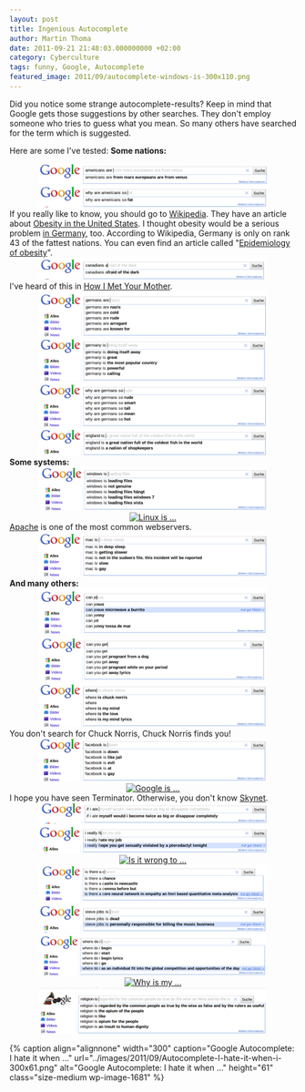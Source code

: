 ```yaml
---
layout: post
title: Ingenious Autocomplete
author: Martin Thoma
date: 2011-09-21 21:48:03.000000000 +02:00
category: Cyberculture
tags: funny, Google, Autocomplete
featured_image: 2011/09/autocomplete-windows-is-300x110.png
---
```

Did you notice some strange autocomplete-results? Keep in mind that Google gets those suggestions by other searches. They don't employ someone who tries to guess what you mean. So many others have searched for the term which is suggested.

Here are some I've tested:
<strong>Some nations:</strong>
<div class="separator" style="clear: both; text-align: center;"><a style="margin-left: 1em; margin-right: 1em;" href="../images/2011/09/autocomplete-americans-are-big.png"><img class="alignnone" style="border-style: initial; border-color: initial; border-width: 0px;" title="Autocomplete" src="../images/2011/09/autocomplete-americans-are.png" alt="Americans are ..." width="400" height="36" border="0" /></a></div>
<div class="separator" style="clear: both; text-align: center;"><a style="margin-left: 1em; margin-right: 1em;" href="../images/2011/09/autocomplete-why-are-americans-so-big.png"><img style="border-style: initial; border-color: initial; border-width: 0px;" title="Why are Americans so ..." src="../images/2011/09/autocomplete-why-are-americans-so.png" alt="Why are Americans so ..." width="400" height="38" border="0" /></a></div>
If you really like to know, you should go to <a href="http://en.wikipedia.org/wiki/Obesity#Causes">Wikipedia</a>. They have an article about <a href="http://en.wikipedia.org/wiki/Obesity_in_the_United_States">Obesity in the United States</a>. I thought obesity would be a serious problem <a href="http://en.wikipedia.org/wiki/Obesity_in_Germany">in Germany</a>, too. According to Wikipedia, Germany is only on rank 43 of the fattest nations.
You can even find an article called "<a href="http://en.wikipedia.org/wiki/Epidemiology_of_obesity">Epidemiology of obesity</a>".
<div class="separator" style="clear: both; text-align: center;"><a style="margin-left: 1em; margin-right: 1em;" href="../images/2011/09/autocomplete-canadians-a-big.png"><img style="border-style: initial; border-color: initial; border-width: 0px;" title="Canadians a..." src="../images/2011/09/autocomplete-canadians-a.png" alt="Canadians a..." width="400" height="39" border="0" /></a></div>
I've heard of this in <a href="http://en.wikipedia.org/wiki/How_i_met_your_mother">How I Met Your Mother</a>.
<div class="separator" style="clear: both; text-align: center;"><a style="margin-left: 1em; margin-right: 1em;" href="../images/2011/09/autocomplete-germans-are-big.png"><img style="border-style: initial; border-color: initial; border-width: 0px;" title="Germans are ..." src="../images/2011/09/autocomplete-germans-are.png" alt="Germans are ..." width="400" height="81" border="0" /></a></div>
<div class="separator" style="clear: both; text-align: center;"><a style="margin-left: 1em; margin-right: 1em;" href="../images/2011/09/autocomplete-germany-is-big.png"><img style="border-style: initial; border-color: initial; border-width: 0px;" title="Germany is ..." src="../images/2011/09/autocomplete-germany-is.png" alt="Germany is ..." width="400" height="74" border="0" /></a></div>
<div class="separator" style="clear: both; text-align: center;"><a style="margin-left: 1em; margin-right: 1em;" href="../images/2011/09/autocomplete-why-are-germans-so-big.png"><img class="alignnone" style="border-style: initial; border-color: initial; border-width: 0px;" title="Why are Germans so ..." src="../images/2011/09/autocomplete-why-are-germans-so.png" alt="Why are Germans so ..." width="400" height="78" border="0" /></a></div>
<div class="separator" style="clear: both; text-align: center;"><a style="margin-left: 1em; margin-right: 1em;" href="../images/2011/09/autocomplete-england-is-big.png"><img class="alignnone" style="border-style: initial; border-color: initial; border-width: 0px;" title="England is ..." src="../images/2011/09/autocomplete-england-is.png" alt="England is ..." width="400" height="47" border="0" /></a></div>
<strong>Some systems:</strong>
<div class="separator" style="clear: both; text-align: center;"><a style="margin-left: 1em; margin-right: 1em;" href="../images/2011/09/autocomplete-windows-is-big.png"><img style="border-style: initial; border-color: initial; border-width: 0px;" title="Windows is ..." src="../images/2011/09/autocomplete-windows-is.png" alt="Windows is ..." width="400" height="77" border="0" /></a></div>
<div class="separator" style="clear: both; text-align: center;"><a style="margin-left: 1em; margin-right: 1em;" href="../images/2011/09/autocomplete-linux-is-big.png"><img class="alignnone" style="border-style: initial; border-color: initial; border-width: 0px;" title="Linux is ..." src="../images/2011/09/autocomplete-linux-is.png" alt="Linux is ..." width="400" height="77" border="0" /></a></div>
<a href="http://en.wikipedia.org/wiki/Apache_HTTP_Server">Apache</a> is one of the most common webservers.
<div class="separator" style="clear: both; text-align: center;"><a style="margin-left: 1em; margin-right: 1em;" href="../images/2011/09/autocomplete-mac-is-big.png"><img style="border-style: initial; border-color: initial; border-width: 0px;" title="Mac is ..." src="../images/2011/09/autocomplete-mac-is.png" alt="Mac is ..." width="400" height="79" border="0" /></a></div>
<strong>And many others:</strong>
<div class="separator" style="clear: both; text-align: center;"><a style="margin-left: 1em; margin-right: 1em;" href="../images/2011/09/autocomplete-can-je-big.png"><img class="alignnone" style="border-style: initial; border-color: initial; border-width: 0px;" title="Can Jesus ..." src="../images/2011/09/autocomplete-can-je.png" alt="Can Jesus ..." width="400" height="82" border="0" /></a></div>
<div class="separator" style="clear: both; text-align: center;"><a style="margin-left: 1em; margin-right: 1em;" href="../images/2011/09/autocomplete-can-you-get-big.png"><img class="alignnone" style="border-style: initial; border-color: initial; border-width: 0px;" title="Can you get ..." src="../images/2011/09/autocomplete-can-you-get.png" alt="Can you get ..." width="400" height="79" border="0" /></a></div>
<div class="separator" style="clear: both; text-align: center;"><a style="margin-left: 1em; margin-right: 1em;" href="../images/2011/09/autocomplete-chuck-norris-big.png"><img style="border-style: initial; border-color: initial; border-width: 0px;" title="Where ..." src="../images/2011/09/autocomplete-chuck-norris.png" alt="Where ..." width="400" height="77" border="0" /></a></div>
You don't search for Chuck Norris, Chuck Norris finds you!
<div class="separator" style="clear: both; text-align: center;"><a style="margin-left: 1em; margin-right: 1em;" href="../images/2011/09/autocomplete-facebook-is-big.png"><img class="alignnone" style="border-style: initial; border-color: initial; border-width: 0px;" title="Facebook is ..." src="../images/2011/09/autocomplete-facebook-is.png" alt="Facebook is ..." width="400" height="76" border="0" /></a></div>
<div class="separator" style="clear: both; text-align: center;"><a style="margin-left: 1em; margin-right: 1em;" href="../images/2011/09/autocomplete-google-is-big.png"><img style="border-style: initial; border-color: initial; border-width: 0px;" title="Google is ..." src="../images/2011/09autocomplete-google-is.png" alt="Google is ..." width="400" height="76" border="0" /></a></div>
I hope you have seen Terminator. Otherwise, you don't know <a href="http://en.wikipedia.org/wiki/Skynet_(Terminator)">Skynet</a>.
<div class="separator" style="clear: both; text-align: center;"><a style="margin-left: 1em; margin-right: 1em;" href="../images/2011/09/autocomplete-if-i-ate-big.png"><img class="alignnone" style="border-style: initial; border-color: initial; border-width: 0px;" title="If I ate ..." src="../images/2011/09/autocomplete-if-i-ate.png" alt="If I ate ..." width="400" height="37" border="0" /></a></div>
<div class="separator" style="clear: both; text-align: center;"><a style="margin-left: 1em; margin-right: 1em;" href="../images/2011/09/autocomplete-i-really-h-big.png"><img class="alignnone" style="border-style: initial; border-color: initial; border-width: 0px;" title="I really h ..." src="../images/2011/09/autocomplete-i-really-h.png" alt="I really h ..." width="400" height="49" border="0" /></a></div>
<div class="separator" style="clear: both; text-align: center;"><a style="margin-left: 1em; margin-right: 1em;" href="../images/2011/09/autocomplete-is-it-wrong-to-big.png"><img class="alignnone" style="border-style: initial; border-color: initial; border-width: 0px;" title="Is it wrong to ..." src="../images/2011/09/autocomplete-is-it-wrong-to.png" alt="Is it wrong to ..." width="400" height="76" border="0" /></a></div>
<div class="separator" style="clear: both; text-align: center;"><a style="margin-left: 1em; margin-right: 1em;" href="../images/2011/09/autocomplete-is-there-a-big.png"><img src="../images/2011/09/autocomplete-is-there-a.png" alt="" width="400" height="66" border="0" /></a></div>
<div class="separator" style="clear: both; text-align: center;"><a style="margin-left: 1em; margin-right: 1em;" href="../images/2011/09/autocomplete-steve-jobs-is-big.png"><img src="../images/2011/09/autocomplete-steve-jobs-is.png" alt="" width="400" height="50" border="0" /></a></div>
<div class="separator" style="clear: both; text-align: center;"><a style="margin-left: 1em; margin-right: 1em;" href="../images/2011/09/autocomplete-where-do-i-big.png"><img class="alignnone" style="border-style: initial; border-color: initial; border-width: 0px;" title="Why do I ..." src="../images/2011/09/autocomplete-where-do-i.png" alt="Why do I ..." width="400" height="73" border="0" /></a></div>
<div class="separator" style="clear: both; text-align: center;"><a style="margin-left: 1em; margin-right: 1em;" href="../images/2011/09/autocomplete-why-is-my-big.png"><img class="alignnone" style="border-style: initial; border-color: initial; border-width: 0px;" title="Why is my ..." src="../images/2011/09/autocomplete-why-is-my.png" alt="Why is my ..." width="400" height="80" border="0" /></a></div>
<div class="separator" style="clear: both; text-align: center;"><a style="margin-left: 1em; margin-right: 1em;" href="../images/2011/09/google-religion-is-big.png"><img class="alignnone" style="border-style: initial; border-color: initial; border-width: 0px;" title="Religion is ..." src="../images/2011/09/google-religion-is.png" alt="Religion is ..." width="400" height="82" border="0" /></a></div>

{% caption align="alignnone" width="300" caption="Google Autocomplete: I hate it when ..." url="../images/2011/09/Autocomplete-I-hate-it-when-i-300x61.png" alt="Google Autocomplete: I hate it when ..."  height="61" class="size-medium wp-image-1681" %}
